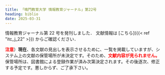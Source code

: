 ```yaml
---
title: 「鳴門教育大学 情報教育ジャーナル」第22号
heading: biblio
date: 2025-03-31
---
```


情報教育ジャーナル第 22 号を発刊しました．
文献情報は [こちら]({{< ref "itc_j_22" >}}) からご確認ください．  

<span style="color:red;">**注意**</span>）**現在**、各文献の見出しを表示させるために、一覧を掲載していますが、システム上の文献の保管場所が未決定です。そのため、<span style="color:red;">**文献内容が見られません。**</span>  
保管場所は、図書館による登録作業が済み次第決定されます。その後逐次、修正する予定です。悪しからず、ご了承下さい。
